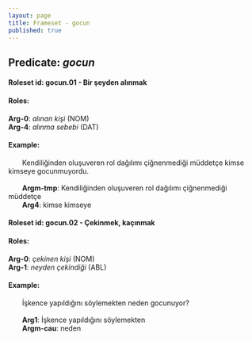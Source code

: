 ```yaml
---
layout: page
title: Frameset - gocun
published: true
---
```

<h2>Predicate: <i>gocun</i></h2>
<h4>Roleset id: gocun.01 - Bir şeyden alınmak<br>
<h4>Roles:</h4>
<b>Arg-0</b>: <i>alınan kişi</i>  (NOM) <br>
<b>Arg-4</b>: <i>alınma sebebi</i>  (DAT) <br>
<h4>Example:</h4>
&emsp;&emsp;Kendiliğinden oluşuveren rol dağılımı çiğnenmediği müddetçe kimse kimseye gocunmuyordu.<br><br>
&emsp;&emsp;<b>Argm-tmp</b>:  Kendiliğinden oluşuveren rol dağılımı çiğnenmediği müddetçe<br>
&emsp;&emsp;<b>Arg4</b>:  kimse kimseye<br>

<h4>Roleset id: gocun.02 - Çekinmek, kaçınmak<br>
<h4>Roles:</h4>
<b>Arg-0</b>: <i>çekinen kişi</i>  (NOM) <br>
<b>Arg-1</b>: <i>neyden çekindiği</i>  (ABL) <br>
<h4>Example:</h4>
&emsp;&emsp;İşkence yapıldığını söylemekten neden gocunuyor?<br><br>
&emsp;&emsp;<b>Arg1</b>:  İşkence yapıldığını söylemekten<br>
&emsp;&emsp;<b>Argm-cau</b>:  neden<br>

